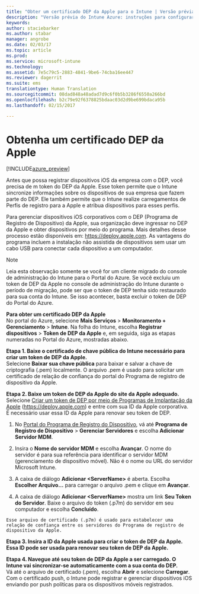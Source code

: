 ```yaml
---
title: "Obter um certificado DEP da Apple para o Intune | Versão prévia do Intune Azure | Microsoft Docs"
description: "Versão prévia do Intune Azure: instruções para configurar e carregar um certificado push de MDM, um pré-requisito para o gerenciamento de dispositivos Apple no Intune. "
keywords: 
author: staciebarker
ms.author: stabar
manager: angrobe
ms.date: 02/03/17
ms.topic: article
ms.prod: 
ms.service: microsoft-intune
ms.technology: 
ms.assetid: 7e5c79c5-2883-4841-9be6-74cba16ee447
ms.reviewer: dagerrit
ms.suite: ems
translationtype: Human Translation
ms.sourcegitcommit: 08dad848a48adad7d9c6f0b5b3286f6550a266bd
ms.openlocfilehash: b2c79e92f6378825bdaac03d2d9be699bdaca95b
ms.lasthandoff: 02/15/2017

---
```


# <a name="get-an-apple-dep-certificate"></a>Obtenha um certificado DEP da Apple 

[!INCLUDE[azure_preview](../includes/azure_preview.md)]

Antes que possa registrar dispositivos iOS da empresa com o DEP, você precisa de m token do DEP da Apple. Esse token permite que o Intune sincronize informações sobre os dispositivos de sua empresa que fazem parte do DEP. Ele também permite que o Intune realize carregamentos de Perfis de registro para a Apple e atribua dispositivos para esses perfis.

Para gerenciar dispositivos iOS corporativos com o DEP (Programa de Registro de Dispositivo) da Apple, sua organização deve ingressar no DEP da Apple e obter dispositivos por meio do programa. Mais detalhes desse processo estão disponíveis em: https://deploy.apple.com. As vantagens do programa incluem a instalação não assistida de dispositivos sem usar um cabo USB para conectar cada dispositivo a um computador.

> [!NOTE]
> Leia esta observação somente se você for um cliente migrado do console de administração do Intune para o Portal do Azure. Se você excluiu um token de DEP da Apple no console de administração do Intune durante o período de migração, pode ser que o token de DEP tenha sido restaurado para sua conta do Intune. Se isso acontecer, basta excluir o token de DEP do Portal do Azure. 

**Para obter um certificado DEP da Apple**</br>
No portal do Azure, selecione **Mais Serviços** > **Monitoramento + Gerenciamento** > **Intune**. Na folha do Intune, escolha **Registrar dispositivos** > **Token de DEP da Apple** e, em seguida, siga as etapas numeradas no Portal do Azure, mostradas abaixo.

**Etapa 1. Baixe o certificado de chave pública do Intune necessário para criar um token de DEP da Apple.**<br>
Selecione **Baixar sua chave pública** para baixar e salvar a chave de criptografia (.pem) localmente. O arquivo .pem é usado para solicitar um certificado de relação de confiança do portal do Programa de registro de dispositivo da Apple.

**Etapa 2. Baixe um token de DEP da Apple do site da Apple adequado.**<br>
Selecione [Criar um token de DEP por meio de Programas de Implantação da Apple](https://deploy.apple.com) (https://deploy.apple.com) e entre com sua ID da Apple corporativa. É necessário usar essa ID da Apple para renovar seu token de DEP.

   1.  No [Portal do Programa de Registro do Dispositivo](https://deploy.apple.com), vá até **Programa de Registro de Dispositivo** &gt; **Gerenciar Servidores** e escolha **Adicionar Servidor MDM**.

   2.  Insira o **Nome do servidor MDM** e escolha **Avançar**. O nome do servidor é para sua referência para identificar o servidor MDM (gerenciamento de dispositivo móvel). Não é o nome ou URL do servidor Microsoft Intune.

   3.  A caixa de diálogo **Adicionar &lt;ServerName&gt;** é aberta. Escolha **Escolher Arquivo…** para carregar o arquivo .pem e clique em **Avançar**.

   4.  A caixa de diálogo **Adicionar &lt;ServerName&gt;** mostra um link **Seu Token do Servidor**. Baixe o arquivo do token (.p7m) do servidor em seu computador e escolha **Concluído**.

    Esse arquivo de certificado (.p7m) é usado para estabelecer uma relação de confiança entre os servidores do Programa de registro de dispositivo da Apple.

**Etapa 3. Insira a ID da Apple usada para criar o token de DEP da Apple. Essa ID pode ser usada para renovar seu token de DEP da Apple.**

**Etapa 4. Navegue até seu token de DEP da Apple a ser carregado. O Intune vai sincronizar-se automaticamente com a sua conta do DEP.**<br>
Vá até o arquivo de certificado (.pem), escolha **Abrir** e selecione **Carregar**. Com o certificado push, o Intune pode registrar e gerenciar dispositivos iOS enviando por push políticas para os dispositivos móveis registrados.

